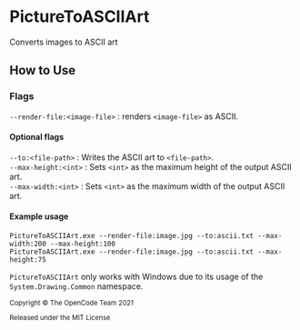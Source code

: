 # PictureToASCIIArt
Converts images to ASCII art

## How to Use
### Flags
`--render-file:<image-file>` : renders `<image-file>` as ASCII.

#### Optional flags
`--to:<file-path>` : Writes the ASCII art to `<file-path>`.  
`--max-height:<int>` : Sets `<int>` as the maximum height of the output ASCII art.  
`--max-width:<int>` : Sets `<int>` as the maximum width of the output ASCII art.

#### Example usage
`PictureToASCIIArt.exe --render-file:image.jpg --to:ascii.txt --max-width:200 --max-height:100`  
`PictureToASCIIArt.exe --render-file:image.jpg --to:ascii.txt --max-height:75`  

`PictureToASCIIArt` only works with Windows due to its usage of the `System.Drawing.Common` namespace.

<sup>
Copyright © The OpenCode Team 2021

Released under the MIT License
</sup>

